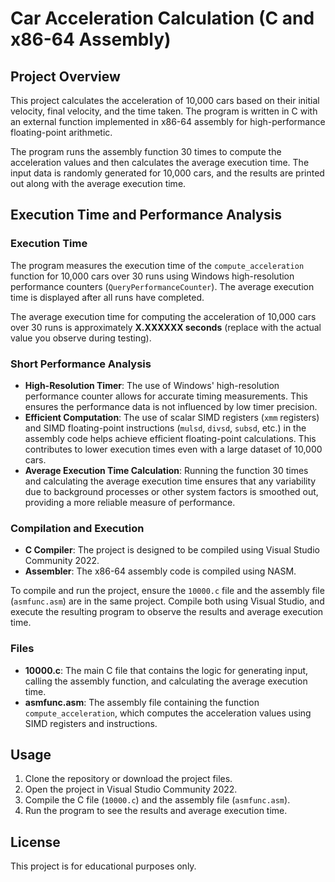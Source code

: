 
# Car Acceleration Calculation (C and x86-64 Assembly)

## Project Overview

This project calculates the acceleration of 10,000 cars based on their initial velocity, final velocity, and the time taken. The program is written in C with an external function implemented in x86-64 assembly for high-performance floating-point arithmetic.

The program runs the assembly function 30 times to compute the acceleration values and then calculates the average execution time. The input data is randomly generated for 10,000 cars, and the results are printed out along with the average execution time.

## Execution Time and Performance Analysis

### Execution Time
The program measures the execution time of the `compute_acceleration` function for 10,000 cars over 30 runs using Windows high-resolution performance counters (`QueryPerformanceCounter`). The average execution time is displayed after all runs have completed.

The average execution time for computing the acceleration of 10,000 cars over 30 runs is approximately **X.XXXXXX seconds** (replace with the actual value you observe during testing).

### Short Performance Analysis
- **High-Resolution Timer**: The use of Windows' high-resolution performance counter allows for accurate timing measurements. This ensures the performance data is not influenced by low timer precision.
- **Efficient Computation**: The use of scalar SIMD registers (`xmm` registers) and SIMD floating-point instructions (`mulsd`, `divsd`, `subsd`, etc.) in the assembly code helps achieve efficient floating-point calculations. This contributes to lower execution times even with a large dataset of 10,000 cars.
- **Average Execution Time Calculation**: Running the function 30 times and calculating the average execution time ensures that any variability due to background processes or other system factors is smoothed out, providing a more reliable measure of performance.

### Compilation and Execution
- **C Compiler**: The project is designed to be compiled using Visual Studio Community 2022.
- **Assembler**: The x86-64 assembly code is compiled using NASM.

To compile and run the project, ensure the `10000.c` file and the assembly file (`asmfunc.asm`) are in the same project. Compile both using Visual Studio, and execute the resulting program to observe the results and average execution time.

### Files
- **10000.c**: The main C file that contains the logic for generating input, calling the assembly function, and calculating the average execution time.
- **asmfunc.asm**: The assembly file containing the function `compute_acceleration`, which computes the acceleration values using SIMD registers and instructions.

## Usage
1. Clone the repository or download the project files.
2. Open the project in Visual Studio Community 2022.
3. Compile the C file (`10000.c`) and the assembly file (`asmfunc.asm`).
4. Run the program to see the results and average execution time.

## License
This project is for educational purposes only.
